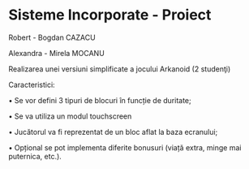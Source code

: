 # Sisteme Incorporate - Proiect

Robert - Bogdan CAZACU

Alexandra - Mirela MOCANU


Realizarea unei versiuni simplificate a jocului Arkanoid (2 studenţi)

Caracteristici:

• Se vor defini 3 tipuri de blocuri în funcție de duritate;

• Se va utiliza un modul touchscreen

• Jucătorul va fi reprezentat de un bloc aflat la baza ecranului;

• Opțional se pot implementa diferite bonusuri (viață extra, minge mai puternica, etc.).
